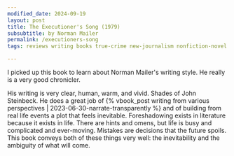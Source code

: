 ```yaml
---
modified_date: 2024-09-19
layout: post
title: The Executioner's Song (1979)
subsubtitle: by Norman Mailer
permalink: /executioners-song
tags: reviews writing books true-crime new-journalism nonfiction-novel norman-mailer

---
```


I picked up this book to learn about Norman Mailer's writing style.
He really is a very good chronicler.
<!--more-->
His writing is very clear, human, warm, and vivid.
Shades of John Steinbeck.
He does a great job of {% vbook_post writing from various perspectives | 2023-06-30-narrate-transparently %} and of building from real life events a plot that feels inevitable.
Foreshadowing exists in literature because it exists in life.
There are hints and omens, but life is busy and complicated and ever-moving.
Mistakes are decisions that the future spoils.
This book conveys both of these things very well: the inevitability and the ambiguity of what will come.

